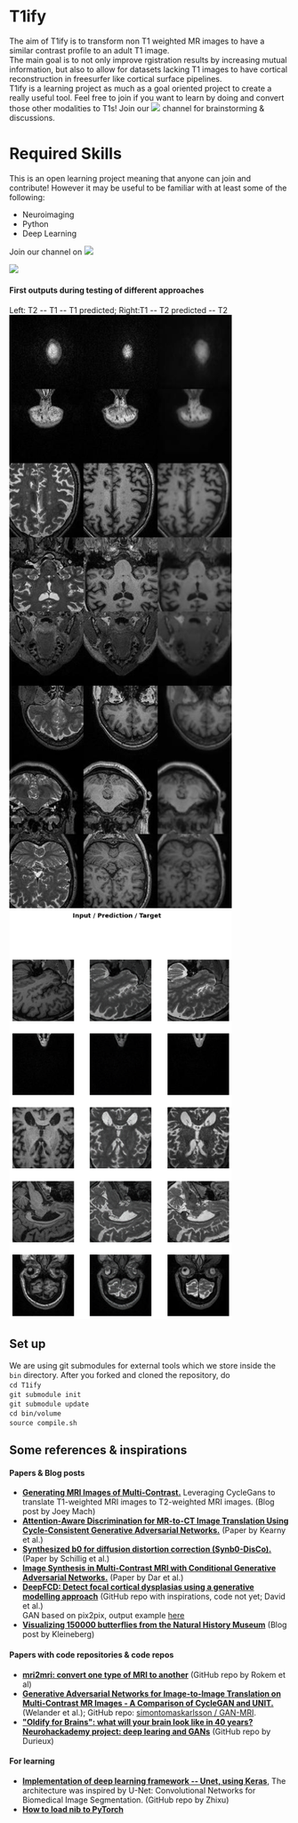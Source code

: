 # T1ify

The aim of T1ify is to transform non T1 weighted MR images to have a similar contrast profile to an adult T1 image.  
The main goal is to not only improve rgistration results by increasing mutual information, but also to allow for datasets lacking T1 images to have cortical reconstruction in freesurfer like cortical surface pipelines.  
T1ify is a learning project as much as a goal oriented project to create a really useful tool. Feel free to join if you want to learn by doing and convert those other modalities to T1s! Join our <a href="https://mattermost.brainhack.org/brainhack/channels/t1ify" target="_blank"><img src="https://raw.githubusercontent.com/katjaq/T1ify/master/mattermost.png" width=100px /></a> channel for brainstorming & discussions.

# Required Skills
This is an open learning project meaning that anyone can join and contribute! 
However it may be useful to be familiar with at least some of the following: 

- Neuroimaging
- Python
- Deep Learning

Join our channel on  <a href="https://mattermost.brainhack.org/brainhack/channels/t1ify" target="_blank"><img src="http://www.mattermost.org/wp-content/uploads/2016/03/logoHorizontal.png" width=100px /></a>

![](https://raw.githubusercontent.com/recoveringyank/T1ify/master/t1ify320.jpg)


#### First outputs during testing of different approaches
Left: T2 -- T1 -- T1 predicted; Right:T1 -- T2 predicted -- T2   
<img src="img/1_T2-T1-T1predicted_with-crop-to-augment.jpg" width=400> <img src="img/2_T1-T2predicted-T2.png" width=400>


## Set up
We are using git submodules for external tools which we store inside the `bin` directory. After you forked and cloned the repository, do  
`cd T1ify`  
`git submodule init`  
`git submodule update`  
`cd bin/volume`  
`source compile.sh`  


## Some references & inspirations

#### Papers & Blog posts  
* **[Generating MRI Images of Multi-Contrast.](https://towardsdatascience.com/generating-mri-images-of-multiple-contrast-levels-89c3b6c00e68)**   Leveraging CycleGans to translate T1-weighted MRI images to T2-weighted MRI images. (Blog post by Joey Mach)
* **[Attention-Aware Discrimination for MR-to-CT Image Translation Using Cycle-Consistent Generative Adversarial Networks.](https://pubs.rsna.org/doi/10.1148/ryai.2020190027)** (Paper by Kearny et al.)
* **[Synthesized b0 for diffusion distortion correction (Synb0-DisCo).](https://doi.org/10.1016/j.mri.2019.05.008)** (Paper by Schillig et al.)
* **[Image Synthesis in Multi-Contrast MRI with
Conditional Generative Adversarial Networks.](https://arxiv.org/pdf/1802.01221.pdf)** (Paper by Dar et al.)
* **[DeepFCD: Detect focal cortical dysplasias using a generative modelling approach](https://github.com/bastiandavid/DeepFCD)** (GitHub repo with inspirations, code not yet; David et al.)  
GAN based on pix2pix, output example [here](https://github.com/bastiandavid/DeepFCD/blob/master/assets/example_outputs/T1_FLAIR_SYNTH_01.gif)
* **[Visualizing 150000 butterflies from the Natural History Museum](https://marian42.de/article/butterflies/)** (Blog post by Kleineberg)


#### Papers with code repositories & code repos
* **[mri2mri: convert one type of MRI to another](https://github.com/uw-biomedical-ml/mri2mri)** (GitHub repo by Rokem et al)
* **[Generative Adversarial Networks for Image-to-Image Translation on Multi-Contrast MR Images - A Comparison of CycleGAN and UNIT.](https://arxiv.org/abs/1806.07777)** (Welander et al.); GitHub repo: [simontomaskarlsson
/
GAN-MRI](https://github.com/simontomaskarlsson/GAN-MRI).
* **["Oldify for Brains": what will your brain look like in 40 years?
Neurohackademy project: deep learing and GANs](https://github.com/jeffreydurieux/neurohack_dl_gan)** (GitHub repo by Durieux)


#### For learning
* **[Implementation of deep learning framework -- Unet, using Keras](https://github.com/zhixuhao/unet)**, The architecture was inspired by U-Net: Convolutional Networks for Biomedical Image Segmentation. (GitHub repo by Zhixu)
* **[How to load nib to PyTorch](https://discuss.pytorch.org/t/how-to-load-nib-to-pytorch/40947)** 

